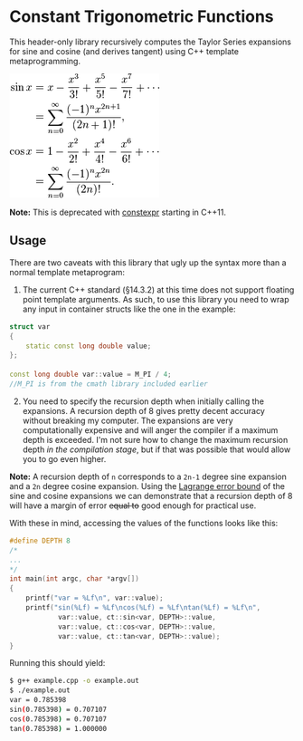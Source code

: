 # Constant Trigonometric Functions

This header-only library recursively computes the Taylor Series expansions for sine and cosine (and derives tangent) using C++ template metaprogramming.

![alt text](images/taylor_series.png)

**Note:** This is deprecated with [constexpr](https://msdn.microsoft.com/en-us/library/dn956974.aspx) starting in C++11.

## Usage

There are two caveats with this library that ugly up the syntax more than a normal template metaprogram:
1. The current C++ standard (§14.3.2) at this time does not support floating point template arguments. As such, to use this library you need to wrap any input in container structs like the one in the example:
```C++
struct var
{
    static const long double value;
};

const long double var::value = M_PI / 4;
//M_PI is from the cmath library included earlier
```
2. You need to specify the recursion depth when initially calling the expansions. A recursion depth of 8 gives pretty decent accuracy without breaking my computer. The expansions are very computationally expensive and will anger the compiler if a maximum depth is exceeded. I'm not sure how to change the maximum recursion depth *in the compilation stage*, but if that was possible that would allow you to go even higher.

**Note:** A recursion depth of ```n``` corresponds to a ```2n-1``` degree sine expansion and a ```2n``` degree cosine expansion. Using the [Lagrange error bound](https://en.wikipedia.org/wiki/Taylor%27s_theorem) of the sine and cosine expansions we can demonstrate that a recursion depth of 8 will have a margin of error ~~equal to~~ good enough for practical use.

With these in mind, accessing the values of the functions looks like this:
```C++ 
#define DEPTH 8
/*
...
*/
int main(int argc, char *argv[])
{
    printf("var = %Lf\n", var::value);
    printf("sin(%Lf) = %Lf\ncos(%Lf) = %Lf\ntan(%Lf) = %Lf\n",
            var::value, ct::sin<var, DEPTH>::value,
            var::value, ct::cos<var, DEPTH>::value,
            var::value, ct::tan<var, DEPTH>::value);
}
```
Running this should yield:
```sh
$ g++ example.cpp -o example.out
$ ./example.out
var = 0.785398
sin(0.785398) = 0.707107
cos(0.785398) = 0.707107
tan(0.785398) = 1.000000
```

